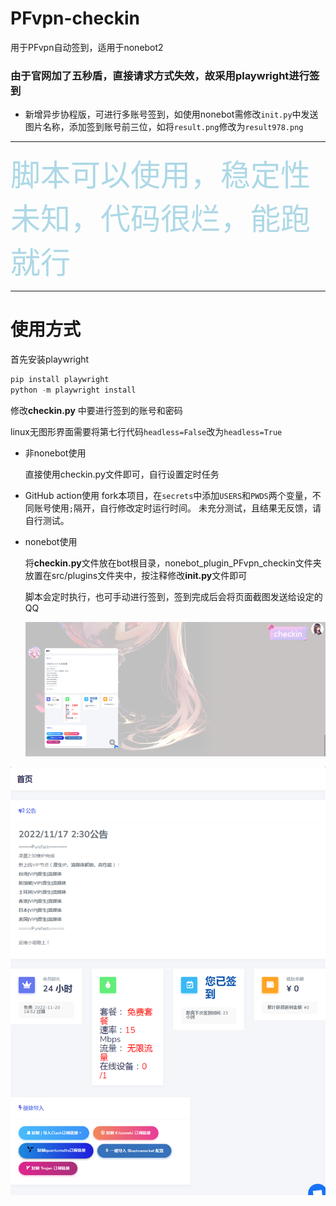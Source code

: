 # PFvpn-checkin
用于PFvpn自动签到，适用于nonebot2

### 由于官网加了五秒盾，直接请求方式失效，故采用playwright进行签到

- 新增异步协程版，可进行多账号签到，如使用nonebot需修改`init.py`中发送图片名称，添加签到账号前三位，如将`result.png`修改为`result978.png`

------

<font size="30" color="lightblue">脚本可以使用，稳定性未知，代码很烂，能跑就行</font>

------

# 使用方式

首先安装playwright

```python
pip install playwright
python -m playwright install
```

修改**checkin.py** 中要进行签到的账号和密码

linux无图形界面需要将第七行代码`headless=False`改为`headless=True` 

- 非nonebot使用  

  直接使用checkin.py文件即可，自行设置定时任务


- GitHub action使用
  fork本项目，在`secrets`中添加`USERS`和`PWDS`两个变量，不同账号使用`;`隔开，自行修改定时运行时间。
  未充分测试，且结果无反馈，请自行测试。

- nonebot使用

  将**checkin.py**文件放在bot根目录，nonebot_plugin_PFvpn_checkin文件夹放置在src/plugins文件夹中，按注释修改**init.py**文件即可

  脚本会定时执行，也可手动进行签到，签到完成后会将页面截图发送给设定的QQ

  ![截图](截图.png)

![网页截图](网页截图.png)
